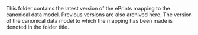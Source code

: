 
This folder contains the latest version of the ePrints mapping to the canonical data model. Previous versions are also archived here. The version of the canonical data model to which the mapping has been made is denoted in the folder title.
